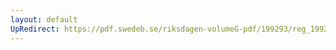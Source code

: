 ```yaml
---
layout: default
UpRedirect: https://pdf.swedeb.se/riksdagen-volumeG-pdf/199293/reg_199293/reg_199293_0256.pdf
---
```

